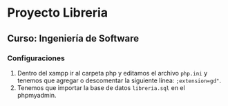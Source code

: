 # Proyecto Libreria
## Curso: Ingeniería de Software

### Configuraciones

1. Dentro del xampp ir al carpeta php y editamos el archivo ```php.ini``` y tenemos que agregar o descomentar la siguiente línea: ```;extension=gd"```.
2. Tenemos que importar la base de datos ```libreria.sql``` en el phpmyadmin.
